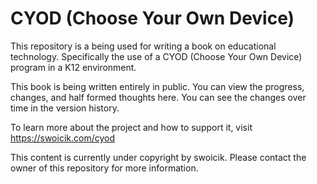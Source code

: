 # CYOD (Choose Your Own Device)
This repository is a being used for writing a book on educational technology. Specifically the use of a CYOD (Choose Your Own Device) program in a K12 environment. 

This book is being written entirely in public. You can view the progress, changes, and half formed thoughts here. You can see the changes over time in the version history.

To learn more about the project and how to support it, visit https://swoicik.com/cyod

This content is currently under copyright by swoicik. Please contact the owner of this repository for more information. 

